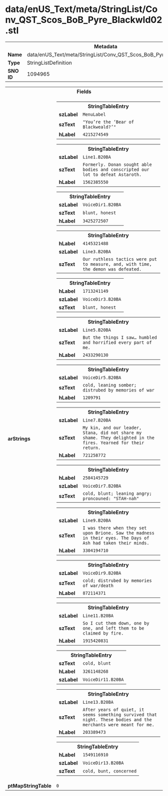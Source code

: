 <h1>data/enUS_Text/meta/StringList/Conv_QST_Scos_BoB_Pyre_Blackwld02.stl</h1><table><tr><th colspan="100%">Metadata</th></tr><tr><td><b>Name</b></td><td>data/enUS_Text/meta/StringList/Conv_QST_Scos_BoB_Pyre_Blackwld02.stl</td></tr><tr><td><b>Type</b></td><td>StringListDefinition</td></tr><tr><td><b>SNO ID</b></td><td>1094965</td></tr></table>

<table><tr><th colspan="100%">Fields</th></tr><tr><td><b>arStrings</b></td><td><table><tr><th colspan="100%">StringTableEntry</th></tr><tr><td><b>szLabel</b></td><td><code>MenuLabel</code></td></tr><tr><td><b>szText</b></td><td><code>"You’re the ‘Bear of Blackweald?’"</code></td></tr><tr><td><b>hLabel</b></td><td><code>4215274549</code></td></tr></table>


<table><tr><th colspan="100%">StringTableEntry</th></tr><tr><td><b>szLabel</b></td><td><code>Line1.B20BA</code></td></tr><tr><td><b>szText</b></td><td><code>Formerly. Donan sought able bodies and conscripted our lot to defeat Astaroth.</code></td></tr><tr><td><b>hLabel</b></td><td><code>1562385550</code></td></tr></table>


<table><tr><th colspan="100%">StringTableEntry</th></tr><tr><td><b>szLabel</b></td><td><code>VoiceDir1.B20BA</code></td></tr><tr><td><b>szText</b></td><td><code>blunt, honest</code></td></tr><tr><td><b>hLabel</b></td><td><code>3425272507</code></td></tr></table>


<table><tr><th colspan="100%">StringTableEntry</th></tr><tr><td><b>hLabel</b></td><td><code>4145321488</code></td></tr><tr><td><b>szLabel</b></td><td><code>Line3.B20BA</code></td></tr><tr><td><b>szText</b></td><td><code>Our ruthless tactics were put to measure, and, with time, the demon was defeated.</code></td></tr></table>


<table><tr><th colspan="100%">StringTableEntry</th></tr><tr><td><b>hLabel</b></td><td><code>1713241149</code></td></tr><tr><td><b>szLabel</b></td><td><code>VoiceDir3.B20BA</code></td></tr><tr><td><b>szText</b></td><td><code>blunt, honest</code></td></tr></table>


<table><tr><th colspan="100%">StringTableEntry</th></tr><tr><td><b>szLabel</b></td><td><code>Line5.B20BA</code></td></tr><tr><td><b>szText</b></td><td><code>But the things I saw… humbled and horrified every part of me.</code></td></tr><tr><td><b>hLabel</b></td><td><code>2433290130</code></td></tr></table>


<table><tr><th colspan="100%">StringTableEntry</th></tr><tr><td><b>szLabel</b></td><td><code>VoiceDir5.B20BA</code></td></tr><tr><td><b>szText</b></td><td><code>cold, leaning somber; distrubed by memories of war</code></td></tr><tr><td><b>hLabel</b></td><td><code>1209791</code></td></tr></table>


<table><tr><th colspan="100%">StringTableEntry</th></tr><tr><td><b>szLabel</b></td><td><code>Line7.B20BA</code></td></tr><tr><td><b>szText</b></td><td><code>My kin, and our leader, Stana, did not share my shame. They delighted in the fires. Yearned for their return.</code></td></tr><tr><td><b>hLabel</b></td><td><code>721258772</code></td></tr></table>


<table><tr><th colspan="100%">StringTableEntry</th></tr><tr><td><b>hLabel</b></td><td><code>2584145729</code></td></tr><tr><td><b>szLabel</b></td><td><code>VoiceDir7.B20BA</code></td></tr><tr><td><b>szText</b></td><td><code>cold, blunt; leaning angry; proncouned: "STAH-nah"</code></td></tr></table>


<table><tr><th colspan="100%">StringTableEntry</th></tr><tr><td><b>szLabel</b></td><td><code>Line9.B20BA</code></td></tr><tr><td><b>szText</b></td><td><code>I was there when they set upon Brione. Saw the madness in their eyes. The Days of Ash had taken their minds.</code></td></tr><tr><td><b>hLabel</b></td><td><code>3304194710</code></td></tr></table>


<table><tr><th colspan="100%">StringTableEntry</th></tr><tr><td><b>szLabel</b></td><td><code>VoiceDir9.B20BA</code></td></tr><tr><td><b>szText</b></td><td><code>cold; distrubed by memories of war/death</code></td></tr><tr><td><b>hLabel</b></td><td><code>872114371</code></td></tr></table>


<table><tr><th colspan="100%">StringTableEntry</th></tr><tr><td><b>szLabel</b></td><td><code>Line11.B20BA</code></td></tr><tr><td><b>szText</b></td><td><code>So I cut them down, one by one, and left them to be claimed by fire.</code></td></tr><tr><td><b>hLabel</b></td><td><code>1915420831</code></td></tr></table>


<table><tr><th colspan="100%">StringTableEntry</th></tr><tr><td><b>szText</b></td><td><code>cold, blunt</code></td></tr><tr><td><b>hLabel</b></td><td><code>3261148268</code></td></tr><tr><td><b>szLabel</b></td><td><code>VoiceDir11.B20BA</code></td></tr></table>


<table><tr><th colspan="100%">StringTableEntry</th></tr><tr><td><b>szLabel</b></td><td><code>Line13.B20BA</code></td></tr><tr><td><b>szText</b></td><td><code>After years of quiet, it seems something survived that night. These bodies and the merchants were meant for me.</code></td></tr><tr><td><b>hLabel</b></td><td><code>203389473</code></td></tr></table>


<table><tr><th colspan="100%">StringTableEntry</th></tr><tr><td><b>hLabel</b></td><td><code>1549116910</code></td></tr><tr><td><b>szLabel</b></td><td><code>VoiceDir13.B20BA</code></td></tr><tr><td><b>szText</b></td><td><code>cold, bunt, concerned</code></td></tr></table>


</td></tr><tr><td><b>ptMapStringTable</b></td><td><code>0</code></td></tr></table>

